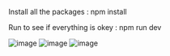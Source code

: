 Install all the packages  :  npm install



Run to see if everything is okey :  npm run dev


![image](https://github.com/sema29/_work_/assets/77546926/c09b25fb-c6a3-4fa5-820d-436d4d1c127d)
![image](https://github.com/sema29/_work_/assets/77546926/20aec33d-7152-4944-b6d7-708131d2b95e)
![image](https://github.com/sema29/_work_/assets/77546926/f49aaecf-0524-4d98-8706-876b12cf5137)
